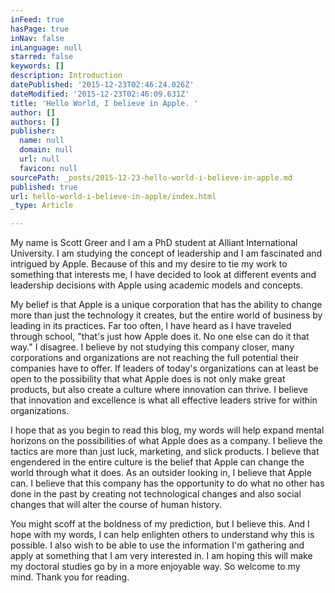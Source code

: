 ```yaml
---
inFeed: true
hasPage: true
inNav: false
inLanguage: null
starred: false
keywords: []
description: Introduction
datePublished: '2015-12-23T02:46:24.026Z'
dateModified: '2015-12-23T02:46:09.631Z'
title: 'Hello World, I believe in Apple. '
author: []
authors: []
publisher:
  name: null
  domain: null
  url: null
  favicon: null
sourcePath: _posts/2015-12-23-hello-world-i-believe-in-apple.md
published: true
url: hello-world-i-believe-in-apple/index.html
_type: Article

---
```

My name is Scott Greer and I am a PhD student at Alliant International University. I am studying the concept of leadership and I am fascinated and intrigued by Apple. Because of this and my desire to tie my work to something that interests me, I have decided to look at different events and leadership decisions with Apple using academic models and concepts. 

My belief is that Apple is a unique corporation that has the ability to change more than just the technology it creates, but the entire world of business by leading in its practices. Far too often, I have heard as I have traveled through school, "that's just how Apple does it. No one else can do it that way." I disagree. I believe by not studying this company closer, many corporations and organizations are not reaching the full potential their companies have to offer.
If leaders of today's organizations can at least be open to the possibility that what Apple does is not only make great products, but also create a culture where innovation can thrive. I believe that innovation and excellence is what all effective leaders strive for within organizations. 

I hope that as you begin to read this blog, my words will help expand mental horizons on the possibilities of what Apple does as a company. I believe the tactics are more than just luck, marketing, and slick products. I believe that engendered in the entire culture is the belief that Apple can change the world through what it does. As an outsider looking in, I believe that Apple can. I believe that this company has the opportunity to do what no other has done in the past by creating not technological changes and also social changes that will alter the course of human history. 

You might scoff at the boldness of my prediction, but I believe this. And I hope with my words, I can help enlighten others to understand why this is possible.
I also wish to be able to use the information I'm gathering and apply at something that I am very interested in. I am hoping this will make my doctoral studies go by in a more enjoyable way. So welcome to my mind. Thank you for reading.